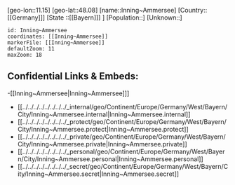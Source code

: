 ﻿---
location: [48.08,11.15]
mapzoom: [7,12] 
mapmarker: city 
type: City
tags:
- geo/City


SpocWebEntityId: 31112
isDeleted: false
confidential: public

---
[geo-lon::11.15]
[geo-lat::48.08]
[name::Inning~Ammersee]
[Country::[[Germany]]]
[State ::[[Bayern]]] ]
[Population::]
[Unknown::]


```leaflet
id: Inning~Ammersee
coordinates: [[Inning~Ammersee]]
markerFile: [[Inning~Ammersee]]
defaultZoom: 11 
maxZoom: 18
```


## Confidential Links & Embeds: 
-[[Inning~Ammersee|Inning~Ammersee]]] 
- [[../../../../../../../../_internal/geo/Continent/Europe/Germany/West/Bayern/City/Inning~Ammersee.internal|Inning~Ammersee.internal]] 
- [[../../../../../../../../_protect/geo/Continent/Europe/Germany/West/Bayern/City/Inning~Ammersee.protect|Inning~Ammersee.protect]] 
- [[../../../../../../../../_private/geo/Continent/Europe/Germany/West/Bayern/City/Inning~Ammersee.private|Inning~Ammersee.private]] 
- [[../../../../../../../../_personal/geo/Continent/Europe/Germany/West/Bayern/City/Inning~Ammersee.personal|Inning~Ammersee.personal]] 
- [[../../../../../../../../_secret/geo/Continent/Europe/Germany/West/Bayern/City/Inning~Ammersee.secret|Inning~Ammersee.secret]] 
